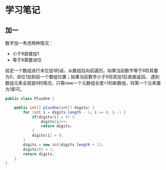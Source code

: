# 学习笔记

## 加一
数字加一考虑两种情况：
- 小于9直接加1
- 等于9需要进位

给定一个数组进行末位加1的话，从数组后向前遍历。如果当前数字等于9将其置为0，进位1加到前一个数组位置；如果当前数字小于9将其加1后直接返回。
遇到数组元素全部是9的情况，只需new一个元数组长度+1的新数组，将第一个元素置为1即可。
```java
public class PlusOne {

    public int[] plusOne(int[] digits) {
        for (int i = digits.length - 1; i >= 0; i--) {
            if(digits[i] < 9) {
                digits[i]++;
                return digits;
            }
            digits[i] = 0;
        }
        digits = new int[digits.length + 1];
        digits[0] = 1;
        return digits;
    }
}
```




